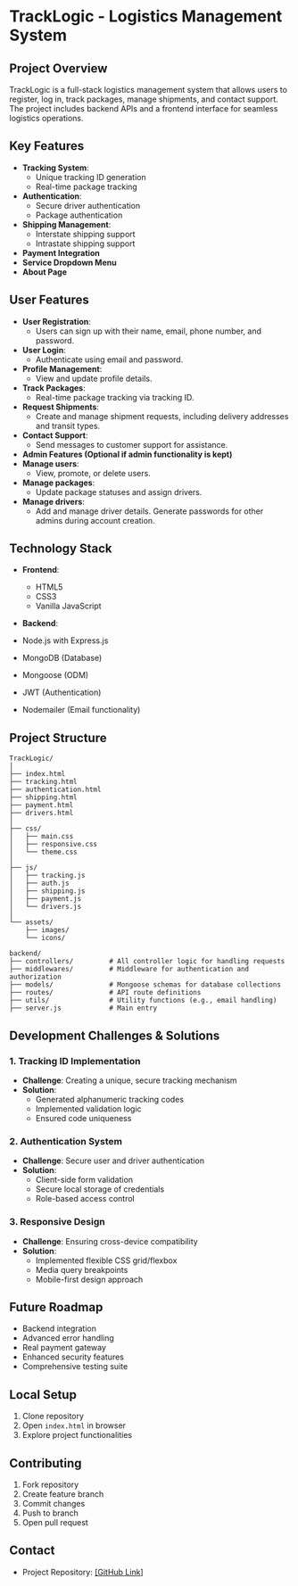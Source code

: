 # TrackLogic - Logistics Management System

## Project Overview
TrackLogic is a full-stack logistics management system that allows users to register, log in, track packages, manage shipments, and contact support. The project includes backend APIs and a frontend interface for seamless logistics operations.

## Key Features
- **Tracking System**: 
  - Unique tracking ID generation
  - Real-time package tracking
- **Authentication**:
  - Secure driver authentication
  - Package authentication
- **Shipping Management**:
  - Interstate shipping support
  - Intrastate shipping support
- **Payment Integration**
- **Service Dropdown Menu**
- **About Page**

## User Features
- **User Registration**:
  - Users can sign up with their name, email, phone number, and password.
- **User Login**: 
  - Authenticate using email and password.
- **Profile Management**: 
  - View and update profile details.
- **Track Packages**: 
  - Real-time package tracking via tracking ID.
- **Request Shipments**: 
  - Create and manage shipment requests, including delivery addresses and transit types.
- **Contact Support**: 
  - Send messages to customer support for assistance.
- **Admin Features (Optional if admin functionality is kept)**
- **Manage users**: 
  - View, promote, or delete users.
- **Manage packages**: 
  - Update package statuses and assign drivers.
- **Manage drivers**: 
  - Add and manage driver details.
Generate passwords for other admins during account creation.

## Technology Stack
- **Frontend**: 
  - HTML5
  - CSS3
  - Vanilla JavaScript

- **Backend**:
- Node.js with Express.js
- MongoDB (Database)
- Mongoose (ODM)
- JWT (Authentication)
- Nodemailer (Email functionality)

## Project Structure
```
TrackLogic/
│
├── index.html
├── tracking.html
├── authentication.html
├── shipping.html
├── payment.html
├── drivers.html
│
├── css/
│   ├── main.css
│   ├── responsive.css
│   └── theme.css
│
├── js/
│   ├── tracking.js
│   ├── auth.js
│   ├── shipping.js
│   ├── payment.js
│   └── drivers.js
│
└── assets/
    ├── images/
    └── icons/

backend/
├── controllers/         # All controller logic for handling requests
├── middlewares/         # Middleware for authentication and authorization
├── models/              # Mongoose schemas for database collections
├── routes/              # API route definitions
├── utils/               # Utility functions (e.g., email handling)
├── server.js            # Main entry
```

## Development Challenges & Solutions

### 1. Tracking ID Implementation
- **Challenge**: Creating a unique, secure tracking mechanism
- **Solution**: 
  - Generated alphanumeric tracking codes
  - Implemented validation logic
  - Ensured code uniqueness

### 2. Authentication System
- **Challenge**: Secure user and driver authentication
- **Solution**:
  - Client-side form validation
  - Secure local storage of credentials
  - Role-based access control

### 3. Responsive Design
- **Challenge**: Ensuring cross-device compatibility
- **Solution**:
  - Implemented flexible CSS grid/flexbox
  - Media query breakpoints
  - Mobile-first design approach

## Future Roadmap
- Backend integration
- Advanced error handling
- Real payment gateway
- Enhanced security features
- Comprehensive testing suite

## Local Setup
1. Clone repository
2. Open `index.html` in browser
3. Explore project functionalities

## Contributing
1. Fork repository
2. Create feature branch
3. Commit changes
4. Push to branch
5. Open pull request

## Contact
- Project Repository: [\[GitHub Link\]](https://github.com/NathanielWatife/tracklogic)

